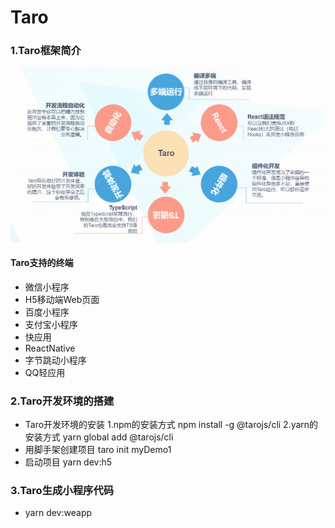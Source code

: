# Taro

### 1.Taro框架简介

![](https://github.com/tianshaojun/Taro/blob/master/md_img/taro001.jpg)

#### Taro支持的终端

+ 微信小程序
+ H5移动端Web页面
+ 百度小程序
+ 支付宝小程序
+ 快应用
+ ReactNative
+ 字节跳动小程序
+ QQ轻应用

### 2.Taro开发环境的搭建

+ Taro开发环境的安装
   1.npm的安装方式  npm install -g @tarojs/cli
   2.yarn的安装方式  yarn global add @tarojs/cli
+ 用脚手架创建项目  taro init myDemo1
+ 启动项目  yarn dev:h5

### 3.Taro生成小程序代码

+ yarn dev:weapp



